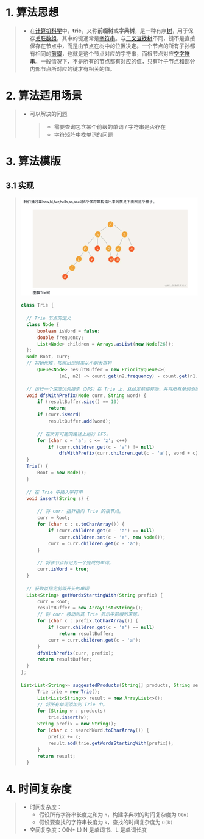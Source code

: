 # 1. 算法思想

> - 在[计算机科学](https://link.juejin.cn/?target=https%3A%2F%2Fzh.wikipedia.org%2Fwiki%2F%E8%AE%A1%E7%AE%97%E6%9C%BA%E7%A7%91%E5%AD%A6)中，**trie**，又称**前缀树**或**字典树**，是一种有序[树](https://link.juejin.cn/?target=https%3A%2F%2Fzh.wikipedia.org%2Fwiki%2F%E6%A0%91_(%E6%95%B0%E6%8D%AE%E7%BB%93%E6%9E%84))，用于保存[关联数组](https://link.juejin.cn/?target=https%3A%2F%2Fzh.wikipedia.org%2Fwiki%2F%E5%85%B3%E8%81%94%E6%95%B0%E7%BB%84)，其中的键通常是[字符串](https://link.juejin.cn/?target=https%3A%2F%2Fzh.wikipedia.org%2Fwiki%2F%E5%AD%97%E7%AC%A6%E4%B8%B2)。与[二叉查找树](https://link.juejin.cn/?target=https%3A%2F%2Fzh.wikipedia.org%2Fwiki%2F%E4%BA%8C%E5%8F%89%E6%9F%A5%E6%89%BE%E6%A0%91)不同，键不是直接保存在节点中，而是由节点在树中的位置决定。一个节点的所有子孙都有相同的[前缀](https://link.juejin.cn/?target=https%3A%2F%2Fzh.wikipedia.org%2Fwiki%2F%E5%89%8D%E7%BC%80)，也就是这个节点对应的字符串，而根节点对应[空字符串](https://link.juejin.cn/?target=https%3A%2F%2Fzh.wikipedia.org%2Fwiki%2F%E7%A9%BA%E5%AD%97%E7%AC%A6%E4%B8%B2)。一般情况下，不是所有的节点都有对应的值，只有叶子节点和部分内部节点所对应的键才有相关的值。


# 2. 算法适用场景

> - 可以解决的问题
>
>   > - 需要查询包含某个前缀的单词 / 字符串是否存在
>   > - 字符矩阵中找单词的问题
>

# 3. 算法模版

## 3.1 实现

> ![image-20240613154851638](Trie.assets/image-20240613154851638.png)
>
> ```java
> class Trie {
> 
>   // Trie 节点的定义
>   class Node {
>       boolean isWord = false;
>     	double frequency;
>       List<Node> children = Arrays.asList(new Node[26]);
>   };
>   Node Root, curr;
>   // 初始化堆，按照出现频率从小到大排列
>       Queue<Node> resultBuffer = new PriorityQueue<>(
>               (n1, n2) -> count.get(n2.frequency) - count.get(n1.frequency));
> 
>   // 运行一个深度优先搜索（DFS）在 Trie 上，从给定前缀开始，并将所有单词添加到 resultBuffer 中，限制结果大小为 10
>   void dfsWithPrefix(Node curr, String word) {
>       if (resultBuffer.size() == 10)
>           return;
>       if (curr.isWord)
>           resultBuffer.add(word);
> 
>       // 在所有可能的路径上运行 DFS。
>       for (char c = 'a'; c <= 'z'; c++)
>           if (curr.children.get(c - 'a') != null)
>               dfsWithPrefix(curr.children.get(c - 'a'), word + c);
>   }
>   Trie() {
>       Root = new Node();
>   }
> 
>   // 在 Trie 中插入字符串
>   void insert(String s) {
> 
>       // 将 curr 指针指向 Trie 的根节点。
>       curr = Root;
>       for (char c : s.toCharArray()) {
>           if (curr.children.get(c - 'a') == null)
>               curr.children.set(c - 'a', new Node());
>           curr = curr.children.get(c - 'a');
>       }
> 
>       // 将该节点标记为一个完成的单词。
>       curr.isWord = true;
>   }
> 
>   // 获取以指定前缀开头的单词
>   List<String> getWordsStartingWith(String prefix) {
>       curr = Root;
>       resultBuffer = new ArrayList<String>();
>       // 将 curr 移动到其 Trie 表示中前缀的末尾。
>       for (char c : prefix.toCharArray()) {
>           if (curr.children.get(c - 'a') == null)
>               return resultBuffer;
>           curr = curr.children.get(c - 'a');
>       }
>       dfsWithPrefix(curr, prefix);
>       return resultBuffer;
>   }
> };
> 
> List<List<String>> suggestedProducts(String[] products, String searchWord) {
>       Trie trie = new Trie();
>       List<List<String>> result = new ArrayList<>();
>       // 将所有单词添加到 Trie 中。
>       for (String w : products)
>           trie.insert(w);
>       String prefix = new String();
>       for (char c : searchWord.toCharArray()) {
>           prefix += c;
>           result.add(trie.getWordsStartingWith(prefix));
>       }
>       return result;
>   }
> ```
>
> 



# 4. 时间复杂度

> - 时间复杂度：
>   - 假设所有字符串长度之和为 `n`，构建字典树的时间复杂度为 `O(n)`
>   - 假设要查找的字符串长度为 `k`，查找的时间复杂度为 `O(k)`
> - 空间复杂度：O(N* L) N 是单词书、L 是单词长度